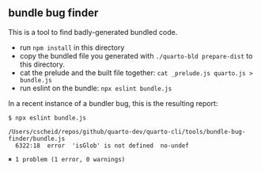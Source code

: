 ## bundle bug finder

This is a tool to find badly-generated bundled code.

- run `npm install` in this directory
- copy the bundled file you generated with `./quarto-bld prepare-dist` to this directory.
- cat the prelude and the built file together: `cat _prelude.js quarto.js > bundle.js`
- run eslint on the bundle: `npx eslint bundle.js`

In a recent instance of a bundler bug, this is the resulting report:

```
$ npx eslint bundle.js

/Users/cscheid/repos/github/quarto-dev/quarto-cli/tools/bundle-bug-finder/bundle.js
  6322:18  error  'isGlob' is not defined  no-undef

✖ 1 problem (1 error, 0 warnings)
```
